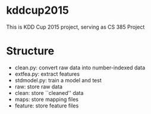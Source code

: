 # kddcup2015
This is KDD Cup 2015 project, serving as CS 385 Project

# Structure
- clean.py: convert raw data into number-indexed data
- extfea.py: extract features
- stdmodel.py: train a model and test
- raw: store raw data
- clean: store ``cleaned'' data
- maps: store mapping files
- feature: store feature files
